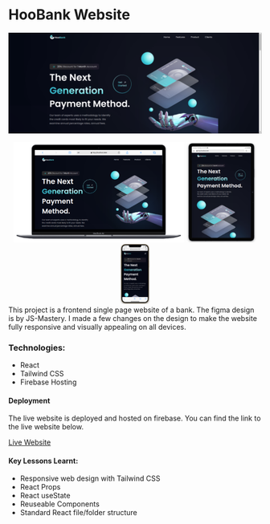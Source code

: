 # HooBank Website

![HooBank screenshot](./public/images/hoobank.png)

<div align="center">
     <img src="./public/images/desktop.png" alt="Desktop view" width="340" height="200" />
     <img src="./public/images/tablet.png" alt="Tablet view" width="140" height="200" />
     <img src="./public/images/mobile.png" alt="Mobile view" width="60" height="120" />
</div>
This project is a frontend single page website of a bank. 
The figma design is by JS-Mastery. I made a few changes on the design to make the website fully responsive and visually appealing on all devices.

### Technologies:

- React
- Tailwind CSS
- Firebase Hosting

#### Deployment

The live website is deployed and hosted on firebase. You can find the link to the live website below.

[Live Website](https://openai-gpt3.web.app)

#### Key Lessons Learnt:

- Responsive web design with Tailwind CSS
- React Props
- React useState
- Reuseable Components
- Standard React file/folder structure
